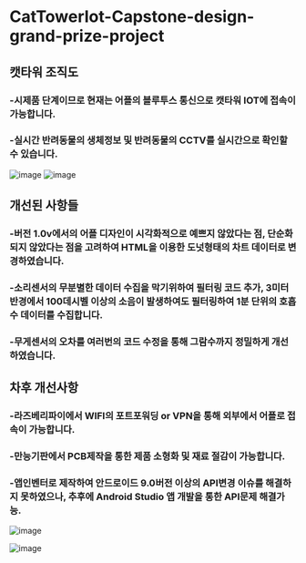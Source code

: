 # CatTowerIot-Capstone-design-grand-prize-project

## 캣타워 조직도
### -시제품 단계이므로 현재는 어플의 블루투스 통신으로 캣타워 IOT에 접속이 가능합니다.
### -실시간 반려동물의 생체정보 및 반려동물의 CCTV를 실시간으로 확인할 수 있습니다.

![image](https://user-images.githubusercontent.com/58325946/199742046-0ff5da96-e917-4e7a-aee4-311ad8c245b7.png)
![image](https://user-images.githubusercontent.com/58325946/199742882-79062269-0b5f-4434-a2f2-28faa4b37db4.png)

## 개선된 사항들
### -버전 1.0v에서의 어플 디자인이 시각화적으로 예쁘지 않았다는 점, 단순화되지 않았다는 점을 고려하여 HTML을 이용한 도넛형태의 차트 데이터로 변경하였습니다.
### -소리센서의 무분별한 데이터 수집을 막기위하여 필터링 코드 추가, 3미터 반경에서 100데시벨 이상의 소음이 발생하여도 필터링하여 1분 단위의 호흡수 데이터를 수집합니다.
### -무게센서의 오차를 여러번의 코드 수정을 통해 그람수까지 정밀하게 개선하였습니다.

## 차후 개선사항
### -라즈베리파이에서 WIFI의 포트포워딩 or VPN을 통해 외부에서 어플로 접속이 가능합니다.
### -만능기판에서 PCB제작을 통한 제품 소형화 및 재료 절감이 가능합니다.
### -앱인벤터로 제작하여 안드로이드 9.0버전 이상의 API변경 이슈를 해결하지 못하였으나, 추후에 Android Studio 앱 개발을 통한 API문제 해결가능.

![image](https://user-images.githubusercontent.com/58325946/216480279-606f5f38-0ead-43e2-914e-90360d437953.png)

![image](https://user-images.githubusercontent.com/58325946/217686138-7151c0ce-3a88-4792-84f9-aad3b24d39e2.png)
